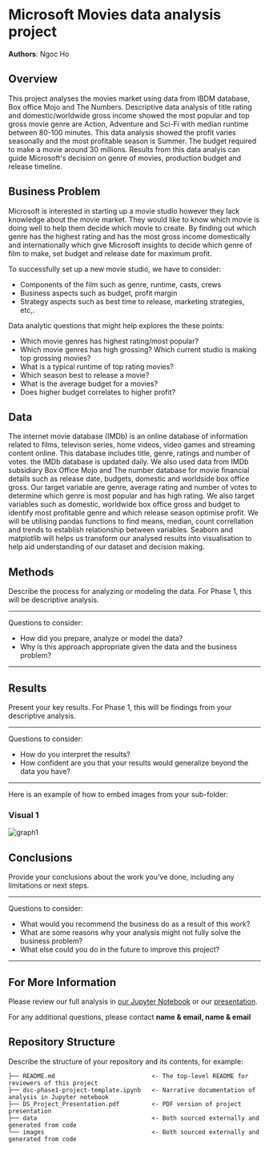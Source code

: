 # Microsoft Movies data analysis project

**Authors**: Ngoc Ho

## Overview
This project analyses the movies market using data from IBDM database, Box office Mojo and The Numbers. Descriptive data analysis of title rating and domestic/worldwide gross income showed the most popular and top gross movie genre are Action, Adventure and Sci-Fi with median runtime between 80-100 minutes. This data analysis showed the profit varies seasonally and the most profitable season is Summer. The budget required to make a movie around 30 millions. Results from this data analyis can guide Microsoft's decision on genre of movies, production budget and release timeline. 

## Business Problem
Microsoft is interested in starting up a movie studio however they lack knowledge about the movie market. They would like to know which movie is doing well to help them decide which movie to create. By finding out which genre has the highest rating and has the most gross income domestically and internationally which give Microsoft insights to decide which genre of film to make, set budget and release date for maximum profit. 

To successfully set up a new movie studio, we have to consider:
- Components of the film such as genre, runtime, casts, crews 
- Business aspects such as budget, profit margin
- Strategy aspects such as best time to release, marketing strategies, etc,.

Data analytic questions that might help explores the these points:
- Which movie genres has highest rating/most popular?
- Which movie genres has high grossing? Which current studio is making top grossing movies?
- What is a typical runtime of top rating movies?
- Which season best to release a movie?
- What is the average budget for a movies?
- Does higher budget correlates to higher profit?

## Data

The internet movie database (IMDb) is an online database of information related to films, televison series, home videos, video games and streaming content online. This database includes title, genre, ratings and number of votes. the IMDb database is updated daily. We also used data from IMDb subsidiary Box Office Mojo and The number database for movie financial details such as release date, budgets, domestic and worldside box office gross. Our target variable are genre, average rating and number of votes to determine which genre is most popular and has high rating. We also target variables such as domestic, worldwide box office gross and budget to identify most profitable genre and which release season optimise profit. We will be utilising pandas functions to find means, median, count correllation and trends to establish relationship between variables. Seaborn and matplotlib will helps us transform our analysed results into visualisation to help aid understanding of our dataset and decision making. 


## Methods

Describe the process for analyzing or modeling the data. For Phase 1, this will be descriptive analysis.

***
Questions to consider:
* How did you prepare, analyze or model the data?
* Why is this approach appropriate given the data and the business problem?
***

## Results

Present your key results. For Phase 1, this will be findings from your descriptive analysis.

***
Questions to consider:
* How do you interpret the results?
* How confident are you that your results would generalize beyond the data you have?
***

Here is an example of how to embed images from your sub-folder:

### Visual 1
![graph1](./images/viz1.png)

## Conclusions

Provide your conclusions about the work you've done, including any limitations or next steps.

***
Questions to consider:
* What would you recommend the business do as a result of this work?
* What are some reasons why your analysis might not fully solve the business problem?
* What else could you do in the future to improve this project?
***

## For More Information

Please review our full analysis in [our Jupyter Notebook](./dsc-phase1-project-template.ipynb) or our [presentation](./DS_Project_Presentation.pdf).

For any additional questions, please contact **name & email, name & email**

## Repository Structure

Describe the structure of your repository and its contents, for example:

```
├── README.md                           <- The top-level README for reviewers of this project
├── dsc-phase1-project-template.ipynb   <- Narrative documentation of analysis in Jupyter notebook
├── DS_Project_Presentation.pdf         <- PDF version of project presentation
├── data                                <- Both sourced externally and generated from code
└── images                              <- Both sourced externally and generated from code
```
